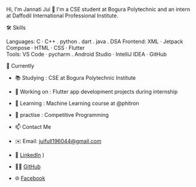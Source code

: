 Hi, I'm Jannati Jui 👋
I'm a CSE student at Bogura Polytechnic and an intern at Daffodil International Professional Institute.



🛠️ Skills

Languages: C · C++ . python . dart . java . DSA
Frontend: XML · Jetpack Compose · HTML · CSS · Flutter  
Tools: VS Code · pycharm . Android Studio · IntelliJ IDEA · GitHub  


🎯 Currently

- 📚 Studying : CSE at Bogura Polytechnic Institute  
- 🔭 Working on : Flutter app development projects during internship  
- 🌱 Learning : Machine Learning course at @phitron
- 💬 practise : Competitive Programming

- 📫 Contact Me

- ✉️ Email: juifull196044@gmail.com  
- 🔗 [LinkedIn](https://www.linkedin.com/in/jannati-akter-jui/)
)  
- 🧑‍💻 [GitHub](https://github.com/jui1960)  
- 🌐 [Facebook](https://www.facebook.com/jannati.jui.135850)  



